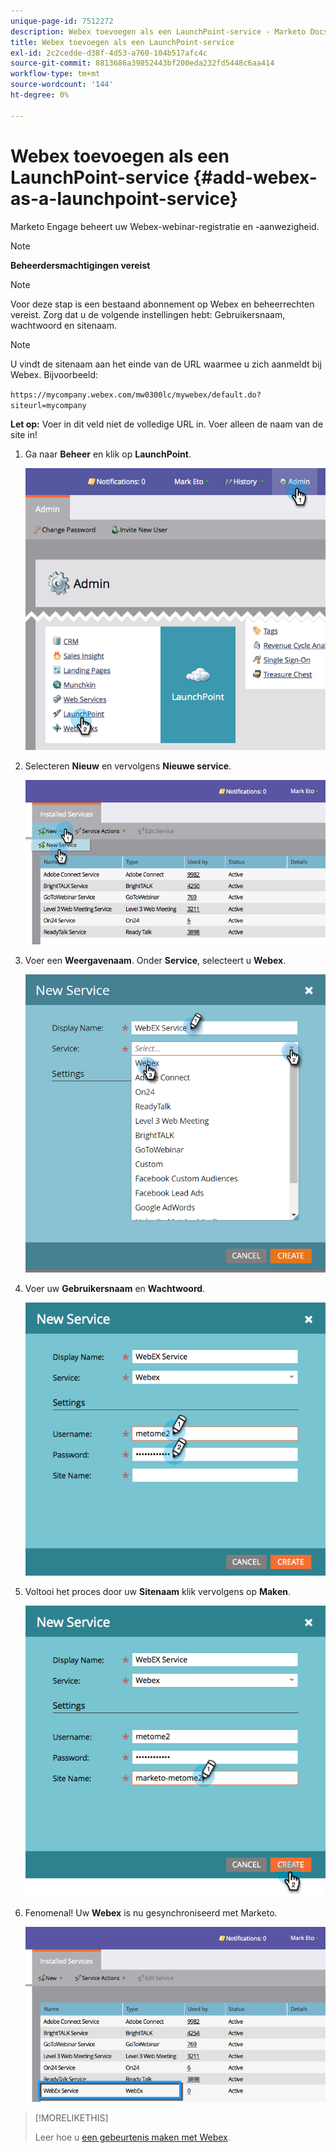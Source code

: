 ```yaml
---
unique-page-id: 7512272
description: Webex toevoegen als een LaunchPoint-service - Marketo Docs - Productdocumentatie
title: Webex toevoegen als een LaunchPoint-service
exl-id: 2c2cedde-d38f-4d53-a760-104b517afc4c
source-git-commit: 8813686a39852443bf200eda232fd5448c6aa414
workflow-type: tm+mt
source-wordcount: '144'
ht-degree: 0%

---
```


# Webex toevoegen als een LaunchPoint-service {#add-webex-as-a-launchpoint-service}

Marketo Engage beheert uw Webex-webinar-registratie en -aanwezigheid.

>[!NOTE]
>
>**Beheerdersmachtigingen vereist**

>[!NOTE]
>
>Voor deze stap is een bestaand abonnement op Webex en beheerrechten vereist. Zorg dat u de volgende instellingen hebt: Gebruikersnaam, wachtwoord en sitenaam.

>[!NOTE]
>
>U vindt de sitenaam aan het einde van de URL waarmee u zich aanmeldt bij Webex. Bijvoorbeeld:
>
>`https://mycompany.webex.com/mw0300lc/mywebex/default.do?siteurl=mycompany`
>
>**Let op:** Voer in dit veld niet de volledige URL in. Voer alleen de naam van de site in!

1. Ga naar **Beheer** en klik op **LaunchPoint**.

   ![](assets/image2015-4-23-11-3a20-3a43.png)

1. Selecteren **Nieuw** en vervolgens **Nieuwe service**.

   ![](assets/webex-new-service.png)

1. Voer een **Weergavenaam**. Onder **Service**, selecteert u **Webex**.

   ![](assets/new-service-webex.png)

1. Voer uw **Gebruikersnaam** en **Wachtwoord**.

   ![](assets/image2015-4-24-18-3a56-3a56.png)

1. Voltooi het proces door uw **Sitenaam** klik vervolgens op **Maken**.

   ![](assets/image2015-4-24-18-3a58-3a43.png)

1. Fenomenal! Uw **Webex** is nu gesynchroniseerd met Marketo.

   ![](assets/webex.png)

>[!MORELIKETHIS]
>
>Leer hoe u [een gebeurtenis maken met Webex](/help/marketo/product-docs/demand-generation/events/create-an-event/create-an-event-with-webex.md).
